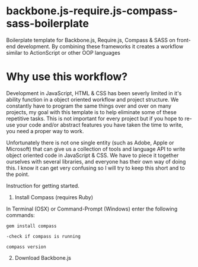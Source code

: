 backbone.js-require.js-compass-sass-boilerplate
===============================================

Boilerplate template for Backbone.js, Require.js, Compass &amp; SASS on front-end development. By combining these frameworks it creates a workflow similar to ActionScript or other OOP languages

<h1>Why use this workflow?</h1>

Development in JavaScript, HTML & CSS has been severly limited in it's ability function in a object oriented workflow and project structure. We constantly have to program the same things over and over on many projects, my goal with this template is to help eliminate some of these repetitive tasks. This is not important for every project but if you hope to re-use your code and/or abstract features you have taken the time to write, you need a proper way to work.

Unfortunately there is not one single entity (such as Adobe, Apple or Microsoft) that can give us a collection of tools and language API to write object oriented code in JavaScript & CSS. We have to piece it together ourselves with several libraries, and everyone has their own way of doing this. I know it can get very confusing so I will try to keep this short and to the point.


Instruction for getting started.

1. Install Compass (requires Ruby)

In Terminal (OSX) or Command-Prompt (Windows) enter the following commands:

    gem install compass

    -check if compass is running

    compass version

2. Download Backbone.js